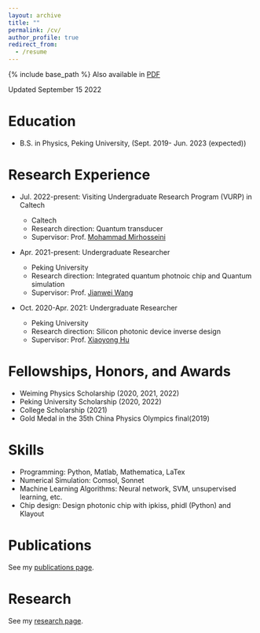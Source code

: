 ```yaml
---
layout: archive
title: ""
permalink: /cv/
author_profile: true
redirect_from:
  - /resume
---
```


{% include base_path %}
Also available in [PDF](http://yuyue11443.github.io/files/CV_Yue_Yu.pdf)

Updated September 15 2022

Education
======
* B.S. in Physics, Peking University, (Sept. 2019- Jun. 2023 (expected))

Research Experience
======
* Jul. 2022-present: Visiting Undergraduate Research Program (VURP) in Caltech
  * Caltech
  * Research direction: Quantum transducer
  * Supervisor: Prof. [Mohammad Mirhosseini](https://scholar.google.com/citations?user=Zaxr_u0AAAAJ&hl=zh-CN)

* Apr. 2021-present: Undergraduate Researcher
  * Peking University
  * Research direction: Integrated quantum photnoic chip and Quantum simulation
  * Supervisor: Prof. [Jianwei Wang](https://scholar.google.com/citations?user=K7DXgsoAAAAJ&hl=zh-CN&oi=ao)

* Oct. 2020-Apr. 2021: Undergraduate Researcher
  * Peking University
  * Research direction: Silicon photonic device inverse design
  * Supervisor: Prof. [Xiaoyong Hu](https://faculty.pku.edu.cn/huxiaoyong/zh_CN/index.htm)
  
Fellowships, Honors, and Awards
======
* Weiming Physics Scholarship (2020, 2021, 2022)
* Peking University Scholarship (2020, 2022)
* College Scholarship (2021)
* Gold Medal in the 35th China Physics Olympics final(2019)

Skills
======
* Programming: Python, Matlab, Mathematica, LaTex
* Numerical Simulation: Comsol, Sonnet
* Machine Learning Algorithms: Neural network, SVM, unsupervised learning, etc.
* Chip design: Design photonic chip with ipkiss, phidl (Python) and Klayout

Publications
======
See my [publications page](https://yuyue11443.github.io/publications/).

Research
======
See my [research page](https://yuyue11443.github.io/research/).
  
  
  


